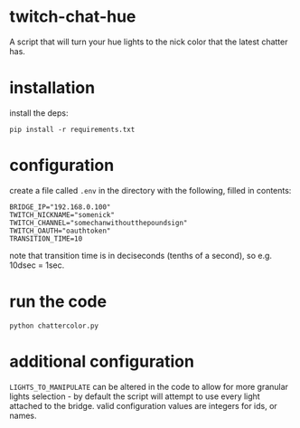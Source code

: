 # twitch-chat-hue
A script that will turn your hue lights to the nick color that the latest chatter has.

# installation
install the deps:

```
pip install -r requirements.txt
```

# configuration
create a file called `.env` in the directory with the following, filled in contents:
```
BRIDGE_IP="192.168.0.100"
TWITCH_NICKNAME="somenick"
TWITCH_CHANNEL="somechanwithoutthepoundsign"
TWITCH_OAUTH="oauthtoken"
TRANSITION_TIME=10
```

note that transition time is in deciseconds (tenths of a second), so e.g. 10dsec = 1sec.

# run the code
```
python chattercolor.py
```

# additional configuration

`LIGHTS_TO_MANIPULATE` can be altered in the code to allow for more granular lights selection - by default the script will attempt to use every light attached to the bridge. valid configuration values are integers for ids, or names.
